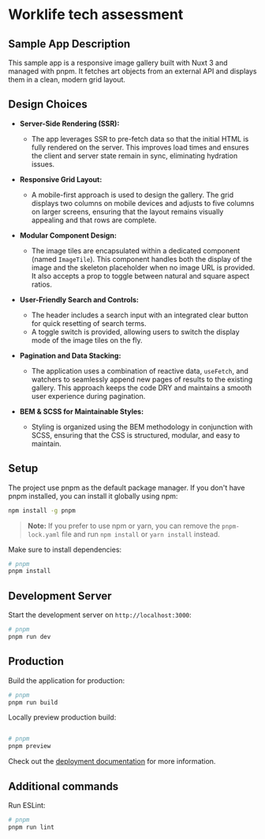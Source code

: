 # Worklife tech assessment

## Sample App Description
This sample app is a responsive image gallery built with Nuxt 3 and managed with pnpm. It fetches art objects from an external API and displays them in a clean, modern grid layout.

## Design Choices

- **Server-Side Rendering (SSR):**
  - The app leverages SSR to pre-fetch data so that the initial HTML is fully rendered on the server. This improves load times and ensures the client and server state remain in sync, eliminating hydration issues.

- **Responsive Grid Layout:**
  - A mobile-first approach is used to design the gallery. The grid displays two columns on mobile devices and adjusts to five columns on larger screens, ensuring that the layout remains visually appealing and that rows are complete.

- **Modular Component Design:**
  - The image tiles are encapsulated within a dedicated component (named `ImageTile`). This component handles both the display of the image and the skeleton placeholder when no image URL is provided. It also accepts a prop to toggle between natural and square aspect ratios.

- **User-Friendly Search and Controls:**
  - The header includes a search input with an integrated clear button for quick resetting of search terms.
  - A toggle switch is provided, allowing users to switch the display mode of the image tiles on the fly.

- **Pagination and Data Stacking:**
  - The application uses a combination of reactive data, `useFetch`, and watchers to seamlessly append new pages of results to the existing gallery. This approach keeps the code DRY and maintains a smooth user experience during pagination.

- **BEM & SCSS for Maintainable Styles:**
  - Styling is organized using the BEM methodology in conjunction with SCSS, ensuring that the CSS is structured, modular, and easy to maintain.

## Setup

The project use pnpm as the default package manager. If you don't have pnpm installed, you can install it globally using npm:

```bash
npm install -g pnpm
```

> **Note:** If you prefer to use npm or yarn, you can remove the `pnpm-lock.yaml` file and run `npm install` or `yarn install` instead.

Make sure to install dependencies:

```bash
# pnpm
pnpm install

```

## Development Server

Start the development server on `http://localhost:3000`:

```bash
# pnpm
pnpm run dev

```

## Production

Build the application for production:

```bash
# pnpm
pnpm run build

```

Locally preview production build:

```bash

# pnpm
pnpm preview

```

Check out the [deployment documentation](https://nuxt.com/docs/getting-started/deployment) for more information.


## Additional commands

Run ESLint:

```bash
# pnpm
pnpm run lint

```